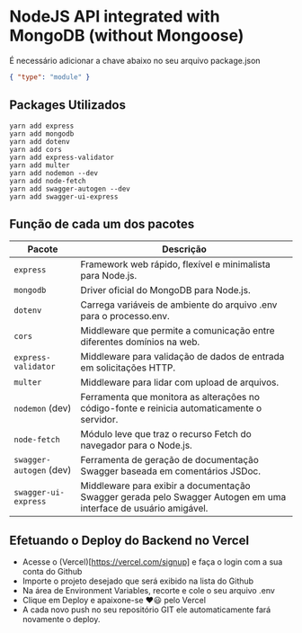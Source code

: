# NodeJS API integrated with MongoDB (without Mongoose) 

É necessário adicionar a chave abaixo no seu arquivo package.json
```json
{ "type": "module" }
```


## Packages Utilizados
```
yarn add express
yarn add mongodb
yarn add dotenv
yarn add cors
yarn add express-validator
yarn add multer
yarn add nodemon --dev
yarn add node-fetch
yarn add swagger-autogen --dev
yarn add swagger-ui-express 
```

## Função de cada um dos pacotes
<table><thead><tr><th>Pacote</th><th>Descrição</th></tr></thead><tbody><tr><td><code>express</code></td><td>Framework web rápido, flexível e minimalista para Node.js.</td></tr><tr><td><code>mongodb</code></td><td>Driver oficial do MongoDB para Node.js.</td></tr><tr><td><code>dotenv</code></td><td>Carrega variáveis ​​de ambiente do arquivo .env para o processo.env.</td></tr><tr><td><code>cors</code></td><td>Middleware que permite a comunicação entre diferentes domínios na web.</td></tr><tr><td><code>express-validator</code></td><td>Middleware para validação de dados de entrada em solicitações HTTP.</td></tr><tr><td><code>multer</code></td><td>Middleware para lidar com upload de arquivos.</td></tr><tr><td><code>nodemon</code> (dev)</td><td>Ferramenta que monitora as alterações no código-fonte e reinicia automaticamente o servidor.</td></tr><tr><td><code>node-fetch</code></td><td>Módulo leve que traz o recurso Fetch do navegador para o Node.js.</td></tr><tr><td><code>swagger-autogen</code> (dev)</td><td>Ferramenta de geração de documentação Swagger baseada em comentários JSDoc.</td></tr><tr><td><code>swagger-ui-express</code></td><td>Middleware para exibir a documentação Swagger gerada pelo Swagger Autogen em uma interface de usuário amigável.</td></tr></tbody></table>

## Efetuando o Deploy do Backend no Vercel

- Acesse o (Vercel)[https://vercel.com/signup] e faça o login com a sua conta do Github
- Importe o projeto desejado que será exibido na lista do Github
- Na área de Environment Variables, recorte e cole o seu arquivo .env
- Clique em Deploy e apaixone-se ♥️😃 pelo Vercel 
- A cada novo push no seu repositório GIT ele automaticamente fará novamente o deploy.

